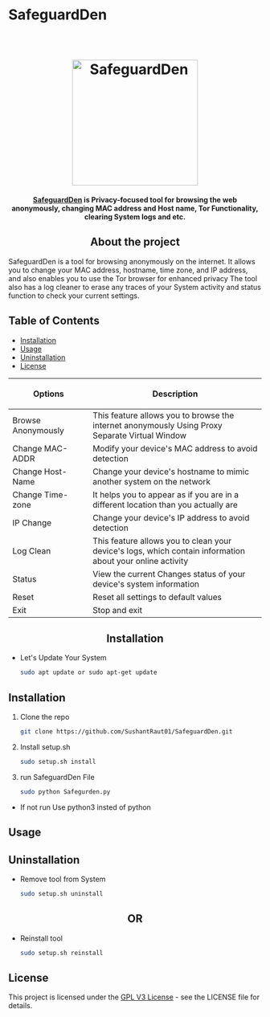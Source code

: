 # SafeguardDen

<h1 align="center">
  <br>
  <img src="https://github.com/SushantRaut01/SafeguardDen/blob/07cd4ffd5a8e602e115ad79623738cf6e38e59b1/resources/Project%20Logo/1682537644376.png" alt="SafeguardDen" width="250">
</h1>

<h4 align="center"> <a href="https://github.com/SushantRaut01" target="_blank">SafeguardDen</a> is Privacy-focused tool for browsing the web anonymously, changing MAC address and Host name, Tor Functionality, clearing System logs and etc. </h4>

<h2 align="center">About the project</h2>

SafeguardDen is a tool for browsing anonymously on the internet. It allows you to change your MAC address, hostname, time zone, and IP address, and also enables you to use the Tor browser for enhanced privacy The tool also has a log cleaner to erase any traces of your System activity and status function to check your current settings.


## Table of Contents

- [Installation](#installation)
- [Usage](#usage)
- [Uninstallation](#uninstallation)
- [License](#license)

<table align="center">
    <thead>
    <tr>
      <th align="center"><img width="225" height="0"> <p>Options</p></th>
      <th align="center"><img width="225" height="0"> <p>Description</p></th>
    </tr>
  </thead>
  <tbody>
    <tr>
      <td>Browse Anonymously</td>
       <td>This feature allows you to browse the internet anonymously Using Proxy Separate Virtual Window </td>
    </tr>
    <tr>
      <td>Change MAC-ADDR</td> 
       <td>Modify your device's MAC address to avoid detection</td>
    </tr>
    <tr>
      <td>Change Host-Name</td>
       <td>Change your device's hostname to mimic another system on the network</td>
    </tr>
    <tr>
      <td>Change Time-zone</td>
       <td> It helps you to appear as if you are in a different location than you actually are</td>
    </tr>
    <tr>
      <td>IP Change</td>
       <td>Change your device's IP address to avoid detection</td>
    </tr>
        </tr>
    <tr>
      <td>Log Clean</td>
      <td>This feature allows you to clean your device's logs, which contain information about your online activity</td>
    </tr>
        </tr>
    <tr>
      <td>Status</td>
       <td>View the current Changes status of your device's system information</td>
    </tr>
        </tr>
    <tr>
      <td>Reset</td>
       <td>Reset all settings to default values</td>
    </tr>
        </tr>
    <tr>
      <td>Exit</td>
       <td>Stop and exit  </td>
    </tr>
  </tbody>
</table>

<h2 align="center">Installation</h2>

* Let's Update Your System

  ```sh
  sudo apt update or sudo apt-get update
  ```

## Installation

1. Clone the repo
 
   ```sh
   git clone https://github.com/SushantRaut01/SafeguardDen.git
   ```
2. Install setup.sh
 
   ```sh
   sudo setup.sh install
   ```
3. run SafeguardDen File

   ```sh
   sudo python Safegurden.py 
   ```
* If not run Use python3 insted of python


## Usage

## Uninstallation

* Remove tool from System

   ```sh
   sudo setup.sh uninstall 
   ```
<h2 align="center">OR</h2>

* Reinstall tool

   ```sh
   sudo setup.sh reinstall 
   ```

## License

This project is licensed under the [GPL V3 License](LICENSE) - see the LICENSE file for details.
